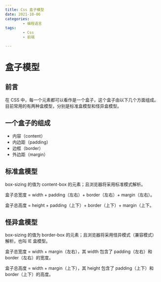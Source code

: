 ```yaml
---
title: Css 盒子模型
date: 2021-10-06
categories:
        - 编程语言
tags:
        - Css
        - 前端

---
```


# 盒子模型

## 前言

在 CSS 中，每一个元素都可以看作是一个盒子，这个盒子由以下几个方面组成。目前常用的有两种盒模型，分别是标准盒模型和怪异盒模型。

## 一个盒子的组成

- 内容（content）
- 内边距（padding）
- 边框（border）
- 外边距（margin）

## 标准盒模型

box-sizing 的值为 content-box 的元素；且浏览器将采用标准模式解析。

盒子总宽度 = width + padding（左右）+ border（左右）+ margin（左右）。

盒子总高度 = height + padding（上下）+ border（上下）+ margin（上下。

## 怪异盒模型

box-sizing 的值为 border-box 的元素；且浏览器将采用怪异模式（兼容模式）解析，也叫 IE 盒模型。

盒子总宽度 = width + margin（左右），其 width 包含了 padding（左右）和 border（左右）的宽度。

盒子总高度 = width + margin（上下），其 height 包含了 padding（上下）和 border（上下）的高度。
